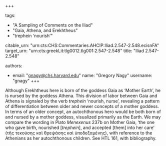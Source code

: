 +++

tags:
- "A Sampling of Comments on the Iliad"
- "Gaia, Athena, and Erekhtheus"
- "trephein ‘nourish’"

citable_urn: "urn:cts:CHS:Commentaries.AHCIP:Iliad.2.547-2.548.ecisnFA"
target_urn: "urn:cts:greekLit:tlg0012.tlg001:2.547-2.548"
title: "Iliad 2.547-2.548"

authors:
- email: "gnagy@chs.harvard.edu"
  name: "Gregory Nagy"
  username: "gnagy"
+++

<p>Although Erekhtheus here is born of the goddess Gaia as ‘Mother Earth’, he is nursed by the goddess Athena. This division of labor between Gaia and Athena is signaled by the verb <em>trephein</em> ‘nourish, nurse’, revealing a pattern of differentiation between older and newer concepts of a mother goddess. In terms of an older concept, an autochthonous hero would be both born of and nursed by a mother goddess, visualized primarily as the Earth. We may compare the wording in Plato <em>Menexenus</em> 237b on Mother Gaia, ‘the one who gave birth, nourished [<em>trephein</em>], and accepted [them] into her care’ (τῆς τεκούσης καὶ θρεψάσης καὶ ὑποδεξαμένης), with reference to the Athenians as her autochthonous children. See HTL 161, with bibliography.  </p>